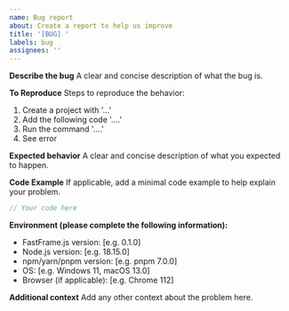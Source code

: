 ```yaml
---
name: Bug report
about: Create a report to help us improve
title: '[BUG] '
labels: bug
assignees: ''
---
```


**Describe the bug**
A clear and concise description of what the bug is.

**To Reproduce**
Steps to reproduce the behavior:
1. Create a project with '...'
2. Add the following code '....'
3. Run the command '....'
4. See error

**Expected behavior**
A clear and concise description of what you expected to happen.

**Code Example**
If applicable, add a minimal code example to help explain your problem.

```js
// Your code here
```

**Environment (please complete the following information):**
- FastFrame.js version: [e.g. 0.1.0]
- Node.js version: [e.g. 18.15.0]
- npm/yarn/pnpm version: [e.g. pnpm 7.0.0]
- OS: [e.g. Windows 11, macOS 13.0]
- Browser (if applicable): [e.g. Chrome 112]

**Additional context**
Add any other context about the problem here.

